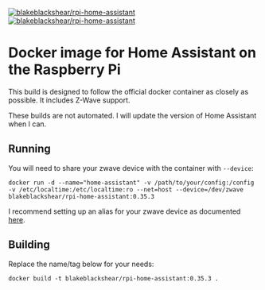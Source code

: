 [![blakeblackshear/rpi-home-assistant](https://img.shields.io/docker/stars/blakeblackshear/rpi-home-assistant.svg) ![blakeblackshear/rpi-home-assistant](https://img.shields.io/docker/pulls/blakeblackshear/rpi-home-assistant.svg)
]((https://hub.docker.com/r/blakeblackshear/rpi-home-assistant/))

# Docker image for Home Assistant on the Raspberry Pi
This build is designed to follow the official docker container as closely as
possible. It includes Z-Wave support.

These builds are not automated. I will update the version of Home Assistant
when I can.

## Running
You will need to share your zwave device with the container with `--device`:
```
docker run -d --name="home-assistant" -v /path/to/your/config:/config -v /etc/localtime:/etc/localtime:ro --net=host --device=/dev/zwave blakeblackshear/rpi-home-assistant:0.35.3
```

I recommend setting up an alias for your zwave device as documented [here](http://hintshop.ludvig.co.nz/show/persistent-names-usb-serial-devices/).

## Building
Replace the name/tag below for your needs:
```
docker build -t blakeblackshear/rpi-home-assistant:0.35.3 .
```
